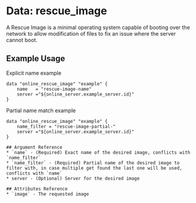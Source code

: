 # Data: rescue_image

A Rescue Image is a minimal operating system capable of booting over the network to allow modification of files to fix an issue where the server cannot boot.

## Example Usage

Explicit name example

```HCL
data "online_rescue_image" "example" {
    name   = "rescue-image-name"
    server ="${online_server.example_server.id}"
}
```

Partial name match example

```HCL
data "online_rescue_image" "example" {
    name_filter = "rescue-image-partial-"
    server ="${online_server.example_server.id}"
}

## Argument Reference
* `name` - (Required) Exact name of the desired image, conflicts with `name_filter`
* `name_filter` - (Required) Partial name of the desired image to filter with, in case multiple get found the last one will be used, conflicts with `name`
* server - (Optional) Server for the desired image

## Attributes Reference
* `image` - The requested image